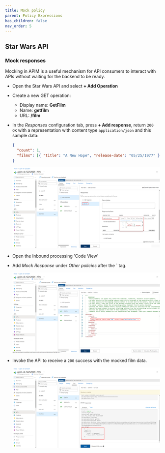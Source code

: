 ```yaml
---
title: Mock policy
parent: Policy Expressions
has_children: false
nav_order: 5
---
```



## Star Wars API

### Mock responses

Mocking in APIM is a useful mechanism for API consumers to interact with APIs without waiting for the backend to be ready. 

- Open the Star Wars API and select **+ Add Operation**
- Create a new GET operation:
  - Display name: **GetFilm**
  - Name: **getfilm**
  - URL: **/film**
- In the *Responses* configuration tab, press **+ Add response**, return `200 OK` with a representation with content type `application/json` and this sample data:

  ```json
  {
    "count": 1,
    "films": [{ "title": "A New Hope", "release-date": "05/25/1977" }]
  }
  ```
  
  ![APIM Policy Mock Frontend](../../assets/images/apim-policy-mock-frontend.png)

- Open the Inbound processing 'Code View'
- Add *Mock Response* under *Other policies* after the `<base /> tag.

  ![APIM Policy Mock Inbound](../../assets/images/apim-policy-mock-inbound.png)

- Invoke the API to receive a `200` success with the mocked film data.

  ![APIM Policy Mock Response](../../assets/images/apim-policy-mock-response.png)
